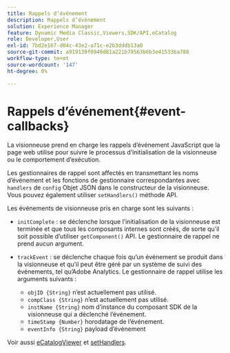 ```yaml
---
title: Rappels d’événement
description: Rappels d’événement
solution: Experience Manager
feature: Dynamic Media Classic,Viewers,SDK/API,eCatalog
role: Developer,User
exl-id: 7bd2e167-d04c-43e2-a71c-e2b3dddb13a0
source-git-commit: a919130f0940d81a221b79563b6b3e41533ba788
workflow-type: tm+mt
source-wordcount: '147'
ht-degree: 0%

---
```


# Rappels d’événement{#event-callbacks}

La visionneuse prend en charge les rappels d’événement JavaScript que la page web utilise pour suivre le processus d’initialisation de la visionneuse ou le comportement d’exécution.

Les gestionnaires de rappel sont affectés en transmettant les noms d’événement et les fonctions de gestionnaire correspondantes avec `handlers` de `config` Objet JSON dans le constructeur de la visionneuse. Vous pouvez également utiliser `setHandlers()` méthode API.

Les événements de visionneuse pris en charge sont les suivants :

* `initComplete` : se déclenche lorsque l’initialisation de la visionneuse est terminée et que tous les composants internes sont créés, de sorte qu’il soit possible d’utiliser `getComponent()` API. Le gestionnaire de rappel ne prend aucun argument.

* `trackEvent` : se déclenche chaque fois qu’un événement se produit dans la visionneuse et qu’il peut être géré par un système de suivi des événements, tel qu’Adobe Analytics. Le gestionnaire de rappel utilise les arguments suivants :

   * `objID {String}` n’est actuellement pas utilisé.
   * `compClass {String}` n’est actuellement pas utilisé.
   * `instName {String}` nom d’instance du composant SDK de la visionneuse qui a déclenché l’événement.
   * `timeStamp {Number}` horodatage de l’événement.
   * `eventInfo {String}` payload d’événement

Voir aussi [eCatalogViewer](../../c-html5-s7-aem-asset-viewers/c-html5-20-ecatalog-viewer-about/c-html5-20-ecatalog-viewer-javascriptapiref/r-html5-ecatalog-viewer-20-javascriptapiref-ecatalogviewer.md#reference-bd16cadc0c054fafb0db4994741d47cd) et [setHandlers](../../c-html5-s7-aem-asset-viewers/c-html5-20-ecatalog-viewer-about/c-html5-20-ecatalog-viewer-javascriptapiref/r-html5-ecatalog-viewer-20-javascriptapiref-sethandlers.md#reference-7858574ff5c34ce993ef4fdff741a856).
